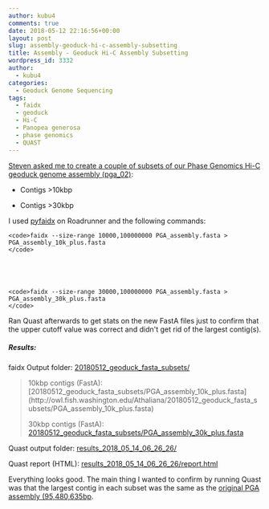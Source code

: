 ```yaml
---
author: kubu4
comments: true
date: 2018-05-12 22:16:56+00:00
layout: post
slug: assembly-geoduck-hi-c-assembly-subsetting
title: Assembly - Geoduck Hi-C Assembly Subsetting
wordpress_id: 3332
author:
  - kubu4
categories:
  - Geoduck Genome Sequencing
tags:
  - faidx
  - geoduck
  - Hi-C
  - Panopea generosa
  - phase genomics
  - QUAST
---
```


[Steven asked me to create a couple of subsets of our Phase Genomics Hi-C geoduck genome assembly (pga_02)](https://github.com/RobertsLab/resources/issues/259):





  * Contigs >10kbp



  * Contigs >30kbp






I used [pyfaidx](https://github.com/mdshw5/pyfaidx) on Roadrunner and the following commands:


    
    <code>faidx --size-range 10000,100000000 PGA_assembly.fasta > PGA_assembly_10k_plus.fasta
    </code>




    
    <code>faidx --size-range 30000,100000000 PGA_assembly.fasta > PGA_assembly_30k_plus.fasta
    </code>



Ran Quast afterwards to get stats on the new FastA files just to confirm that the upper cutoff value was correct and didn't get rid of the largest contig(s).



##### Results:



faidx Output folder: [20180512_geoduck_fasta_subsets/](http://owl.fish.washington.edu/Athaliana/20180512_geoduck_fasta_subsets/)



<blockquote>
  10kbp contigs (FastA): [20180512_geoduck_fasta_subsets/PGA_assembly_10k_plus.fasta](http://owl.fish.washington.edu/Athaliana/20180512_geoduck_fasta_subsets/PGA_assembly_10k_plus.fasta)
  
  30kbp contigs (FastA): [20180512_geoduck_fasta_subsets/PGA_assembly_30k_plus.fasta](http://owl.fish.washington.edu/Athaliana/20180512_geoduck_fasta_subsets/PGA_assembly_30k_plus.fasta)
</blockquote>



Quast output folder: [results_2018_05_14_06_26_26/](http://owl.fish.washington.edu/Athaliana/quast_results/results_2018_05_14_06_26_26/)

Quast report (HTML): [results_2018_05_14_06_26_26/report.html](http://owl.fish.washington.edu/Athaliana/quast_results/results_2018_05_14_06_26_26/report.html)

Everything looks good. The main thing I wanted to confirm by running Quast was that the largest contig in each subset was the same as the [original PGA assembly (95,480,635bp](2018/04/30/assembly-stats-geoduck-hi-c-assembly-comparison.html).
